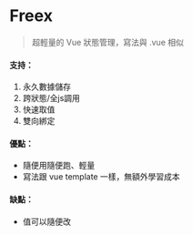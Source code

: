 # Freex

> 超輕量的 Vue 狀態管理，寫法與 .vue 相似

#### 支持：
1. 永久數據儲存
2. 跨狀態/全js調用
3. 快速取值
4. 雙向綁定

#### 優點：
- 隨便用隨便跑、輕量
- 寫法跟 vue template 一樣，無額外學習成本

#### 缺點：
- 值可以隨便改